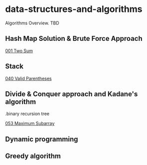 # data-structures-and-algorithms

Algorithms Overview.
TBD

## Hash Map Solution & Brute Force Approach

[001 Two Sum](001_two_sum/README.md)

## Stack

[040 Valid Parentheses](040_valid_parantheses/README.md)

## Divide & Conquer approach and Kadane's algorithm

.binary recursion tree

[053 Maximum Subarray](053_maximum_subarray/README.md)

## Dynamic programming

## Greedy algorithm